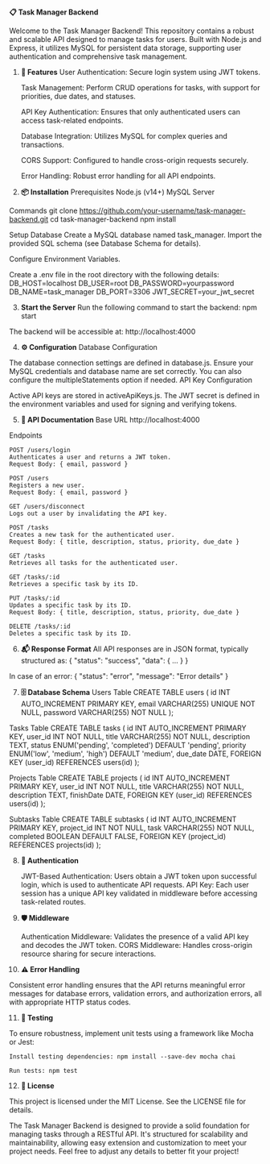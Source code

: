 **📋 Task Manager Backend**

Welcome to the Task Manager Backend! This repository contains a robust and scalable API designed to manage tasks for users. Built with Node.js and Express, it utilizes MySQL for persistent data storage, supporting user authentication and comprehensive task management.


1. **🚀 Features**
    User Authentication: Secure login system using JWT tokens.

    Task Management: Perform CRUD operations for tasks, with support for priorities, due dates, and statuses.

    API Key Authentication: Ensures that only authenticated users can access task-related endpoints.

    Database Integration: Utilizes MySQL for complex queries and transactions.

    CORS Support: Configured to handle cross-origin requests securely.

    Error Handling: Robust error handling for all API endpoints.


2. **📦 Installation**
Prerequisites
    Node.js (v14+)
    MySQL Server

Commands
    git clone https://github.com/your-username/task-manager-backend.git
    cd task-manager-backend
    npm install

Setup Database
    Create a MySQL database named task_manager.
    Import the provided SQL schema (see Database Schema for details).

Configure Environment Variables.

Create a .env file in the root directory with the following details:
    DB_HOST=localhost
    DB_USER=root
    DB_PASSWORD=yourpassword
    DB_NAME=task_manager
    DB_PORT=3306
    JWT_SECRET=your_jwt_secret


3. **Start the Server**
Run the following command to start the backend:
    npm start

The backend will be accessible at: http://localhost:4000


4. **⚙️ Configuration**
Database Configuration

The database connection settings are defined in database.js. Ensure your MySQL credentials and database name are set correctly. You can also configure the multipleStatements option if needed.
API Key Configuration

Active API keys are stored in activeApiKeys.js. The JWT secret is defined in the environment variables and used for signing and verifying tokens.


5. **📖 API Documentation**
Base URL http://localhost:4000

Endpoints

    POST /users/login
    Authenticates a user and returns a JWT token.
    Request Body: { email, password }

    POST /users
    Registers a new user.
    Request Body: { email, password }

    GET /users/disconnect
    Logs out a user by invalidating the API key.

    POST /tasks
    Creates a new task for the authenticated user.
    Request Body: { title, description, status, priority, due_date }

    GET /tasks
    Retrieves all tasks for the authenticated user.

    GET /tasks/:id
    Retrieves a specific task by its ID.

    PUT /tasks/:id
    Updates a specific task by its ID.
    Request Body: { title, description, status, priority, due_date }

    DELETE /tasks/:id
    Deletes a specific task by its ID.


6. **📬 Response Format**
All API responses are in JSON format, typically structured as:
    {
    "status": "success",
    "data": { ... }
    }

In case of an error:
    {
    "status": "error",
    "message": "Error details"
    }


7. **🗄️ Database Schema**
Users Table
    CREATE TABLE users (
        id INT AUTO_INCREMENT PRIMARY KEY,
        email VARCHAR(255) UNIQUE NOT NULL,
        password VARCHAR(255) NOT NULL
    );

Tasks Table
    CREATE TABLE tasks (
        id INT AUTO_INCREMENT PRIMARY KEY,
        user_id INT NOT NULL,
        title VARCHAR(255) NOT NULL,
        description TEXT,
        status ENUM('pending', 'completed') DEFAULT 'pending',
        priority ENUM('low', 'medium', 'high') DEFAULT 'medium',
        due_date DATE,
        FOREIGN KEY (user_id) REFERENCES users(id)
    );

Projects Table
    CREATE TABLE projects (
        id INT AUTO_INCREMENT PRIMARY KEY,
        user_id INT NOT NULL,
        title VARCHAR(255) NOT NULL,
        description TEXT,
        finishDate DATE,
        FOREIGN KEY (user_id) REFERENCES users(id)
    );

Subtasks Table
    CREATE TABLE subtasks (
        id INT AUTO_INCREMENT PRIMARY KEY,
        project_id INT NOT NULL,
        task VARCHAR(255) NOT NULL,
        completed BOOLEAN DEFAULT FALSE,
        FOREIGN KEY (project_id) REFERENCES projects(id)
    );


8. **🔑 Authentication**

    JWT-Based Authentication: Users obtain a JWT token upon successful login, which is used to authenticate API requests.
    API Key: Each user session has a unique API key validated in middleware before accessing task-related routes.


9. **🛡️ Middleware**

    Authentication Middleware: Validates the presence of a valid API key and decodes the JWT token.
    CORS Middleware: Handles cross-origin resource sharing for secure interactions.


10. **⚠️ Error Handling**

Consistent error handling ensures that the API returns meaningful error messages for database errors, validation errors, and authorization errors, all with appropriate HTTP status codes.


11. **🧪 Testing**

To ensure robustness, implement unit tests using a framework like Mocha or Jest:

    Install testing dependencies: npm install --save-dev mocha chai

    Run tests: npm test


12. **📄 License**

This project is licensed under the MIT License. See the LICENSE file for details.

The Task Manager Backend is designed to provide a solid foundation for managing tasks through a RESTful API. It's structured for scalability and maintainability, allowing easy extension and customization to meet your project needs. Feel free to adjust any details to better fit your project!